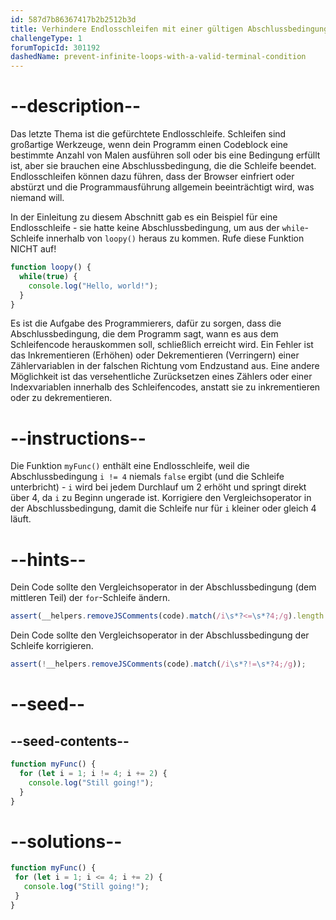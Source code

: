 ```yaml
---
id: 587d7b86367417b2b2512b3d
title: Verhindere Endlosschleifen mit einer gültigen Abschlussbedingung
challengeType: 1
forumTopicId: 301192
dashedName: prevent-infinite-loops-with-a-valid-terminal-condition
---
```


# --description--

Das letzte Thema ist die gefürchtete Endlosschleife. Schleifen sind großartige Werkzeuge, wenn dein Programm einen Codeblock eine bestimmte Anzahl von Malen ausführen soll oder bis eine Bedingung erfüllt ist, aber sie brauchen eine Abschlussbedingung, die die Schleife beendet. Endlosschleifen können dazu führen, dass der Browser einfriert oder abstürzt und die Programmausführung allgemein beeinträchtigt wird, was niemand will.

In der Einleitung zu diesem Abschnitt gab es ein Beispiel für eine Endlosschleife - sie hatte keine Abschlussbedingung, um aus der `while`-Schleife innerhalb von `loopy()` heraus zu kommen. Rufe diese Funktion NICHT auf!

```js
function loopy() {
  while(true) {
    console.log("Hello, world!");
  }
}
```

Es ist die Aufgabe des Programmierers, dafür zu sorgen, dass die Abschlussbedingung, die dem Programm sagt, wann es aus dem Schleifencode herauskommen soll, schließlich erreicht wird. Ein Fehler ist das Inkrementieren (Erhöhen) oder Dekrementieren (Verringern) einer Zählervariablen in der falschen Richtung vom Endzustand aus. Eine andere Möglichkeit ist das versehentliche Zurücksetzen eines Zählers oder einer Indexvariablen innerhalb des Schleifencodes, anstatt sie zu inkrementieren oder zu dekrementieren.

# --instructions--

Die Funktion `myFunc()` enthält eine Endlosschleife, weil die Abschlussbedingung `i != 4` niemals `false` ergibt (und die Schleife unterbricht) - `i` wird bei jedem Durchlauf um 2 erhöht und springt direkt über 4, da `i` zu Beginn ungerade ist. Korrigiere den Vergleichsoperator in der Abschlussbedingung, damit die Schleife nur für `i` kleiner oder gleich 4 läuft.

# --hints--

Dein Code sollte den Vergleichsoperator in der Abschlussbedingung (dem mittleren Teil) der `for`-Schleife ändern.

```js
assert(__helpers.removeJSComments(code).match(/i\s*?<=\s*?4;/g).length == 1);
```

Dein Code sollte den Vergleichsoperator in der Abschlussbedingung der Schleife korrigieren.

```js
assert(!__helpers.removeJSComments(code).match(/i\s*?!=\s*?4;/g));
```

# --seed--

## --seed-contents--

```js
function myFunc() {
  for (let i = 1; i != 4; i += 2) {
    console.log("Still going!");
  }
}
```

# --solutions--

```js
function myFunc() {
 for (let i = 1; i <= 4; i += 2) {
   console.log("Still going!");
 }
}
```
